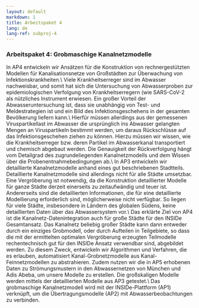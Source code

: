 ```yaml
---
layout: default
markdown: 1
title: Arbeitspaket 4
lang: de
lang-ref: subproj-4
---
```

### Arbeitspaket 4: Grobmaschige Kanalnetzmodelle

In AP4 entwickeln wir Ansätzen für die Konstruktion von rechnergestützten Modellen für Kanalisationsnetze von Großstädten zur Überwachung von Infektionskrankheiten.\\
Viele Krankheitserreger sind im Abwasser nachweisbar, und somit hat sich die Untersuchung von Abwasserproben zur epidemiologischen Verfolgung von Krankheitserregern (wie SARS-CoV-2 als nützliches Instrument erwiesen. Ein großer Vorteil der Abwasseruntersuchung ist, dass sie unabhängig von Test- und Meldestrategien ist und ein Bild des Infektionsgeschehens in der gesamten Bevölkerung liefern kann.\\
Hierfür müssen allerdings aus der gemessenen Viruspartikellast im Abwasser die ursprünglich ins Abwasser gelangten Mengen an Viruspartikeln bestimmt werden, um daraus Rückschlüsse auf das Infektionsgeschehen ziehen zu können. Hierzu müssen wir wissen, wie die Krankheitserreger bzw. deren Partikel im Abwasserkanal transportiert und chemisch abgebaut werden. Die Genauigkeit der Rückverfolgung hängt vom Detailgrad des zugrundeliegenden Kanalnetzmodells und dem Wissen über die Probenentnahmebedingungen ab.\\
In AP3 entwickeln wir detaillierte Kanalnetzmodelle anhand eines gut beschriebenen Stadtteils. Detaillierte Kanalnetzmodelle sind allerdings nicht für alle Städte umsetzbar. Eine Vergröberung ist notwendig, da die Konstruktion detaillierter Modelle für ganze Städte derzeit einerseits zu zeitaufwändig und teuer ist. Andererseits sind die detaillierten Informationen, die für eine detaillierte Modellierung erforderlich sind, möglicherweise nicht verfügbar. So liegen für viele Städte, insbesondere in Ländern des globalen Südens, keine detaillierten Daten über das Abwassersystem vor.\\
Das erklärte Ziel von AP4 ist die Kanalnetz-Datenintegration auch für große Städte für den INSIDe Gesamtansatz. Das Kanalnetz beliebig großer Städte kann dann entweder durch ein einziges Grobmodell, oder durch Aufteilen in Teilgebiete, so dass die mit der ermittelten optimalen Vergröberung erzeugten Teilmodelle rechentechnisch gut für den INSIDe Ansatz verwendbar sind, abgebildet werden. Zu diesem Zweck, entwickeln wir Algorithmen und Verfahren, die es erlauben, automatisiert Kanal-Grobnetzmodelle aus Kanal-Feinnetzmodellen zu abstrahieren. Zudem nutzen wir die in AP5 erhobenen Daten zu Strömungsmustern in den Abwassernetzen von München und Adis Abeba, um unsere Modelle zu erstellen.
Die großskaligen Modelle werden mittels der detaillierten Modelle aus AP3 getestet.\\
Das grobmaschige Kanalnetzmodell wird mit der INSIDe-Plattform (AP1) verknüpft, um die Übertragungsmodelle (AP2) mit Abwasserbeobachtungen zu verbinden.